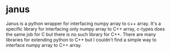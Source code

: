 # janus
Janus is a python wrapper for interfacing numpy array to c++ array. It's a specific library for interfacing only numpy array to C++ array, c-types does the same job for C but there is no such library for C++. There are many libraries for extending python to C++ but I couldn't find a simple way to interface numpy array to C++ array.
